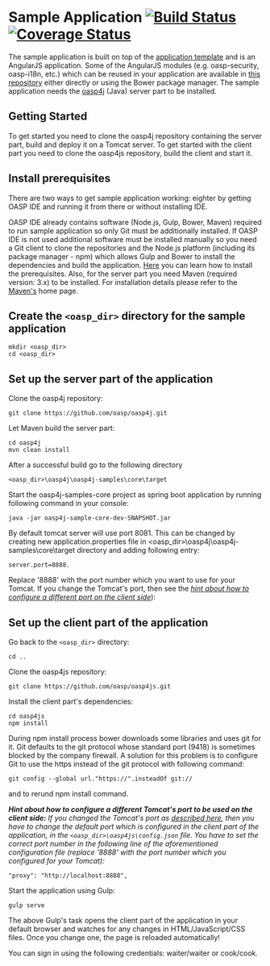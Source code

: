 Sample Application [![Build Status](https://travis-ci.org/oasp/oasp4js.svg?branch=development)](https://travis-ci.org/oasp/oasp4js) [![Coverage Status](https://coveralls.io/repos/oasp/oasp4js/badge.svg?branch=development)](https://coveralls.io/r/oasp/oasp4js?branch=development)                                                                                                                
===
 
The sample application is built on top of the [application template](https://github.com/oasp/oasp4js-app-template) and is an AngularJS application. Some of the AngularJS modules (e.g. oasp-security, oasp-i18n, etc.) which can be reused in your application are available in [this repository](https://github.com/oasp/oasp4js-bower) either directly or using the Bower package manager. The sample application needs the [oasp4j](https://github.com/oasp/oasp4j) (Java) server part to be installed.

Getting Started
---

To get started you need to clone the oasp4j repository containing the server part, build and deploy it on a Tomcat server. To get started with the client part you need to clone the oasp4js repository, build the client and start it.

Install prerequisites
---

There are two ways to get sample application working: eighter by getting OASP IDE and running it from there or without installing IDE. 

OASP IDE already contains software (Node.js, Gulp, Bower, Maven) required to run sample application so only Git must be additionally installed.
If OASP IDE is not used additional software must be installed manually so you need a Git client to clone the repositories and the Node.js platform (including its package manager - npm) which allows Gulp and Bower to install the dependencies and build the application. [Here](https://github.com/oasp/oasp4js/wiki/Prerequisites) you can learn how to install the prerequisites. 
Also, for the server part you need Maven (required version: 3.x) to be installed. For installation details please refer to the [Maven's](http://maven.apache.org/download.cgi) home page. 

Create the `<oasp_dir>` directory for the sample application
---

```
mkdir <oasp_dir>
cd <oasp_dir>    
```

Set up the server part of the application
---

Clone the oasp4j repository:

```  
git clone https://github.com/oasp/oasp4j.git
```

Let Maven build the server part:

```  
cd oasp4j
mvn clean install 
```

After a successful build go to the following directory

``` 
<oasp_dir>\oasp4j\oasp4j-samples\core\target

```
Start the oasp4j-samples-core project as spring boot application by running following command in your console:

``` 
java -jar oasp4j-sample-core-dev-SNAPSHOT.jar

```

By default tomcat server will use port 8081. This can be changed by creating new application.properties file in <oasp_dir>\oasp4j\oasp4j-samples\core\target directory and adding following entry:

```
server.port=8888.
```
Replace '8888' with the port number which you want to use for your Tomcat.
If you change the Tomcat's port, then see the _[hint about how to configure a different port on the client side](#howToChangeTomcatsPortInConfigJson)_): 


Set up the client part of the application
---

Go back to the `<oasp_dir>` directory: 

```
cd ..

```

Clone the oasp4js repository:

``` 
git clone https://github.com/oasp/oasp4js.git 
```

Install the client part's dependencies: 

```
cd oasp4js
npm install
```

During npm install process bower downloads some libraries and uses git for it. Git defaults to the git protocol whose standard port (9418) is sometimes blocked by the company firewall. A solution for this problem is to configure Git to use the https instead of the git protocol with following command:

``` 
git config --global url."https://".insteadOf git://
```
and to rerund npm install command.


<a name="howToChangeTomcatsPortInConfigJson"></a> 
_**Hint about how to configure a different Tomcat's port to be used on the client side:** If you changed the Tomcat's port as [described here](#changeTomcatsPortInServerXml), then you have to change the default port which is configured in the client part of the application, in the `<oasp_dir>\oasp4js\config.json` file. You have to set the correct port number in the following line of the aforementioned configuration file (replace '8888' with the port number which you configured for your Tomcat):_

```
"proxy": "http://localhost:8888",
```

Start the application using Gulp:

``` 
gulp serve
```

The above Gulp's task opens the client part of the application in your default browser and watches for any changes in HTML/JavaScript/CSS files. Once you change one, the page is reloaded automatically!
 
You can sign in using the following credentials: waiter/waiter or cook/cook.
